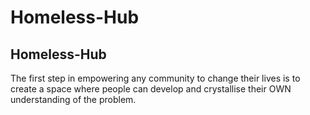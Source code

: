 # Homeless-Hub

## Homeless-Hub

The first step in empowering any community to change their lives is to create a space where people can develop and crystallise their OWN understanding of the problem. 

